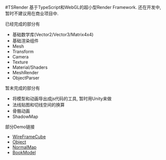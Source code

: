 #TSRender
基于TypeScript和WebGL的超小型Render Framework. 还在开发中, 暂时不建议用在商业项目中.

已经完成的部分有

* 基础数学库(Vector2/Vector3/Matrix4x4)
* 基础渲染组件
 * Mesh
 * Transform
 * Camera
 * Texture
 * Material/Shaders
 * MeshRender
 * ObjectParser

暂未完成的部分有

* 将模型和动画导出成js代码的工具, 暂时用Unity来做
* 法线贴图和切线空间的换算
* 骨骼动画
* ShadowMap

部分Demo链接

* [WireFrameCube](http://linnguo.github.io/TSRender/samples/0.cube/cube.html)
* [Object](http://linnguo.github.io/TSRender/samples/1.object/TObjectParser.html)
* [NormalMap](http://linnguo.github.io/TSRender/samples/2.normalmap/TObjectParser.html)
* [BookModel](http://linnguo.github.io/TSRender/samples/3.bookmodel/Book.html)
